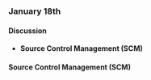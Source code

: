### January 18th

#### Discussion
  * **Source Control Management (SCM)**

#### Source Control Management (SCM)
